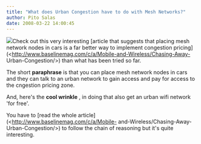 ```yaml
---
title: "What does Urban Congestion have to do with Mesh Networks?"
author: Pito Salas
date: 2008-03-22 14:00:45
---
```



![](https://i0.wp.com/www.baselinemag.com/images/stories/ArticleImages/BL_2008_03/TrafficChrt1.jpg?w=584)Check
out this very interesting [article that suggests that placing mesh network
nodes in cars is a far better way to implement congestion
pricing](<http://www.baselinemag.com/c/a/Mobile-and-Wireless/Chasing-Away-
Urban-Congestion/>) than what has been tried so far.

The short **paraphrase** is that you can place mesh network nodes in cars and
they can talk to an urban network to gain access and pay for access to the
cngestion pricing zone.

And, here's the **cool wrinkle** , in doing that also get an urban wifi
network 'for free'.

You have to [read the whole article](<http://www.baselinemag.com/c/a/Mobile-
and-Wireless/Chasing-Away-Urban-Congestion/>) to follow the chain of reasoning
but it's quite interesting.


